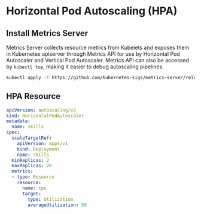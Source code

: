 # Horizontal Pod Autoscaling (HPA)
## Install Metrics Server
Metrics Server collects resource metrics from Kubelets and exposes them in Kubernetes apiserver through Metrics API for use by Horizontal Pod Autoscaler and Vertical Pod Autoscaler. Metrics API can also be accessed by ```kubectl top```, making it easier to debug autoscaling pipelines.
``` bash
kubectl apply -f https://github.com/kubernetes-sigs/metrics-server/releases/latest/download/components.yaml
```
## HPA Resource
``` yaml
apiVersion: autoscaling/v2
kind: HorizontalPodAutoscaler
metadata:
  name: skills
spec:
  scaleTargetRef:
    apiVersion: apps/v1
    kind: Deployment
    name: skills
  minReplicas: 2
  maxReplicas: 20
  metrics:
  - type: Resource
    resource:
      name: cpu
      target:
        type: Utilization
        averageUtilization: 50
```